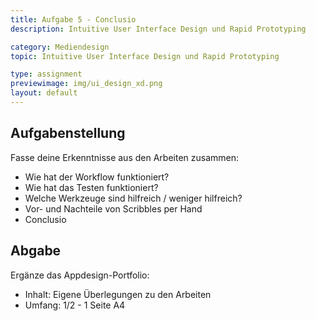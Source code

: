 ```yaml
---
title: Aufgabe 5 - Conclusio
description: Intuitive User Interface Design und Rapid Prototyping

category: Mediendesign
topic: Intuitive User Interface Design und Rapid Prototyping

type: assignment
previewimage: img/ui_design_xd.png
layout: default
---
```



## Aufgabenstellung

Fasse deine Erkenntnisse aus den Arbeiten zusammen:

- Wie hat der Workflow funktioniert?
- Wie hat das Testen funktioniert?
- Welche Werkzeuge sind hilfreich / weniger hilfreich?
- Vor- und Nachteile von Scribbles per Hand
- Conclusio


## Abgabe
Ergänze das Appdesign-Portfolio:
- Inhalt: Eigene Überlegungen zu den Arbeiten
- Umfang: 1/2 - 1 Seite A4
